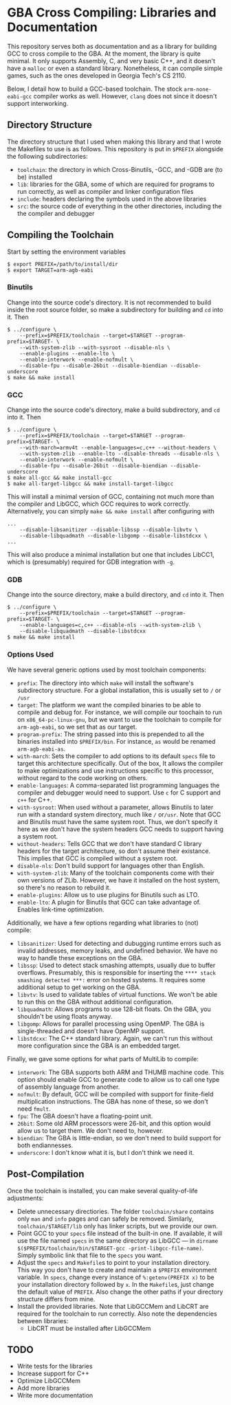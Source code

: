 # GBA Cross Compiling: Libraries and Documentation
This repository serves both as documentation and as a library for building GCC
to cross compile to the GBA. At the moment, the library is quite minimal. It
only supports Assembly, C, and very basic C++, and it doesn't have a `malloc` or
even a standard library. Nonetheless, it can compile simple games, such as the
ones developed in Georgia Tech's CS 2110.

Below, I detail how to build a GCC-based toolchain. The stock
`arm-none-eabi-gcc` compiler works as well. However, `clang` does not since it
doesn't support interworking.


## Directory Structure
The directory structure that I used when making this library and that I wrote
the Makefiles to use is as follows. This repository is put in `$PREFIX`
alongside the following subdirectories:
 * `toolchain`: the directory in which Cross-Binutils, -GCC, and -GDB are (to
                be) installed
 * `lib`: libraries for the GBA, some of which are required for programs to run
          correctly, as well as compiler and linker configuration files
 * `include`: headers declaring the symbols used in the above libraries
 * `src`: the source code of everything in the other directories, including the
          the compiler and debugger


## Compiling the Toolchain
Start by setting the environment variables
```
$ export PREFIX=/path/to/install/dir
$ export TARGET=arm-agb-eabi
```

### Binutils
Change into the source code's directory. It is not recommended to build inside
the root source folder, so make a subdirectory for building and `cd` into it.
Then
```
$ ../configure \
    --prefix=$PREFIX/toolchain --target=$TARGET --program-prefix=$TARGET- \
    --with-system-zlib --with-sysroot --disable-nls \
    --enable-plugins --enable-lto \
    --enable-interwork --enable-nofmult \
    --disable-fpu --disable-26bit --disable-biendian --disable-underscore
$ make && make install
```

### GCC
Change into the source code's directory, make a build subdirectory, and `cd`
into it. Then
```
$ ../configure \
    --prefix=$PREFIX/toolchain --target=$TARGET --program-prefix=$TARGET- \
    --with-march=armv4t --enable-languages=c,c++ --without-headers \
    --with-system-zlib --enable-lto --disable-threads --disable-nls \
    --enable-interwork --enable-nofmult \
    --disable-fpu --disable-26bit --disable-biendian --disable-underscore
$ make all-gcc && make install-gcc
$ make all-target-libgcc && make install-target-libgcc
```
This will install a minimal version of GCC, containing not much more than the
compiler and LibGCC, which GCC requires to work correctly. Alternatively, you
can simply `make && make install` after configuring with
```
...
    --disable-libsanitizer --disable-libssp --disable-libvtv \
    --disable-libquadmath --disable-libgomp --disable-libstdcxx \
...
```
This will also produce a minimal installation but one that includes LibCC1,
which is (presumably) required for GDB integration with `-g`.

### GDB
Change into the source directory, make a build directory, and `cd` into it. Then
```
$ ../configure \
    --prefix=$PREFIX/toolchain --target=$TARGET --program-prefix=$TARGET- \
    --enable-languages=c,c++ --disable-nls --with-system-zlib \
    --disable-libquadmath --disable-libstdcxx
$ make && make install
```

### Options Used
We have several generic options used by most toolchain components:
 * `prefix`: The directory into which `make` will install the software's
             subdirectory structure. For a global installation, this is usually
             set to `/` or `/usr`
 * `target`: The platform we want the compiled binaries to be able to compile
             and debug for. For instance, we will compile our toochain to run on
             `x86_64-pc-linux-gnu`, but we want to use the toolchain to compile
             for `arm-agb-eabi`, so we set that as our target.
 * `program-prefix`: The string passed into this is prepended to all the
                     binaries installed into `$PREFIX/bin`. For instance, `as`
                     would be renamed `arm-agb-eabi-as`.
 * `with-march`: Sets the compiler to add options to its default `specs` file to
                 target this architecture specifically. Out of the box, It
                 allows the compiler to make optimizations and use instructions
                 specific to this processor, without regard to the code working
                 on others.
 * `enable-languages`: A comma-separated list programming languages the
                       compiler and debugger would need to support. Use `c` for
                       C support and `c++` for C++.
 * `with-sysroot`: When used without a parameter, allows Binutils to later run
                   with a standard system directory, much like `/` or`/usr`.
                   Note that GCC and Binutils must have the same system root.
                   Thus, we don't specify it here as we don't have the system
                   headers GCC needs to support having a system root.
 * `without-headers`: Tells GCC that we don't have standard C library headers
                      for the target architecture, so don't assume their
                      existance. This implies that GCC is compiled without a
                      system root.
 * `disable-nls`: Don't build support for languages other than English.
 * `with-system-zlib`: Many of the toolchain components come with their own
                       versions of ZLib. However, we have it installed on the
                       host system, so there's no reason to rebuild it.
 * `enable-plugins`: Allow us to use plugins for Binutils such as LTO.
 * `enable-lto`: A plugin for Binutils that GCC can take advantage of. Enables
                 link-time optimization.

Additionally, we have a few options regarding what libraries to (not) compile:
 * `libsanitizer`: Used for detecting and dubugging runtime errors such as
                   invalid addresses, memory leaks, and undefined behavior. We
                   have no way to handle these exceptions on the GBA.
 * `libssp`: Used to detect stack smashing attempts, usually due to buffer
             overflows. Presumably, this is responsible for inserting the
             `**** stack smashing detected ***:` error on hosted systems. It
             requires some additional setup to get working on the GBA.
 * `libvtv`: Is used to validate tables of virtual functions. We won't be able
             to run this on the GBA without additional configuration.
 * `libquadmath`: Allows programs to use 128-bit floats. On the GBA, you
                  shouldn't be using floats anyway.
 * `libgomp`: Allows for parallel processing using OpenMP. The GBA is
              single-threaded and doesn't have OpenMP support.
 * `libstdcxx`: The C++ standard library. Again, we can't run this without more
                configuration since the GBA is an embedded target.

Finally, we gave some options for what parts of MultiLib to compile:
 * `interwork`: The GBA supports both ARM and THUMB machine code. This option
                should enable GCC to generate code to allow us to call one type
                of assembly language from another.
 * `nofmult`: By default, GCC will be compiled with support for finite-field
              multiplication instructions. The GBA has none of these, so we
              don't need `fmult`.
 * `fpu`: The GBA doesn't have a floating-point unit.
 * `26bit`: Some old ARM processors were 26-bit, and this option would allow us
            to target them. We don't need to, however.
 * `biendian`: The GBA is little-endian, so we don't need to build support for
               both endiannesses.
 * `underscore`: I don't know what it is, but I don't think we need it.


## Post-Compilation
Once the toolchain is installed, you can make several quality-of-life
adjustments:
 * Delete unnecessary directiories. The folder `toolchain/share` contains only
   `man` and `info` pages and can safely be removed. Similarly,
   `toolchain/$TARGET/lib` only has linker scripts, but we provide our own.
 * Point GCC to your `specs` file instead of the built-in one. If available, it
   will use the file named `specs` in the same directory as LibGCC &mdash; in
   `dirname $($PREFIX/toolchain/bin/$TARGET-gcc -print-libgcc-file-name)`.
   Simply symbolic link that file to the `specs` you want.
 * Adjust the `specs` and `Makefile`s to point to your installation directory.
   This way you don't have to create and maintain a `$PREFIX` environment
   variable. In `specs`, change every instance of `%:getenv(PREFIX x)` to be
   your installation directory followed by `x`. In the `Makefile`s, just change
   the default value of `PREFIX`. Also change the other paths if your directory
   structure differs from mine.
 * Install the provided libraries. Note that LibGCCMem and LibCRT are required
   for the toolchain to run correctly. Also note the dependencies between
   libraries:
     * LibCRT must be installed after LibGCCMem

## TODO
 * Write tests for the libraries
 * Increase support for C++
 * Optimize LibGCCMem
 * Add more libraries
 * Write more documentation
